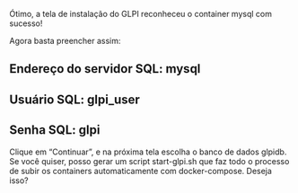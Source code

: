 Ótimo, a tela de instalação do GLPI reconheceu o container mysql com sucesso!

Agora basta preencher assim:

## Endereço do servidor SQL: mysql
## Usuário SQL: glpi_user
## Senha SQL: glpi

Clique em “Continuar”, e na próxima tela escolha o banco de dados glpidb.
Se você quiser, posso gerar um script start-glpi.sh que faz todo o processo de subir os containers automaticamente com docker-compose. Deseja isso?